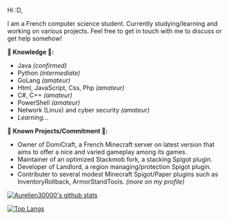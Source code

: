 Hi :D,

I am a French computer science student. Currently studying/learning and working on various projects.
Feel free to get in touch with me to discuss or get help somehow!

**__🌱 Knowledge 🌱:__**
- Java _(confirmed)_
- Python _(intermediate)_
- GoLang _(amateur)_
- Html, JavaScript, Css, Php _(amateur)_
- C#, C++ _(amateur)_
- PowerShell _(amateur)_
- Network (Linux) and cyber security _(amateur)_
- _Learning..._

**__🔭 Known Projects/Commitment 🔭:__**
- Owner of DomiCraft, a French Minecraft server on latest version that aims to offer a nice and varied gameplay among its games.
- Maintainer of an optimized Stackmob fork, a stacking Spigot plugin.
- Developer of Landlord, a region managing/protection Spigot plugin.
- Contributer to several modest Minecraft Spigot/Paper plugins such as InventoryRollback, ArmorStandTools. _(more on my profile)_


[![Aurelien30000's github stats](https://github-readme-stats-3sd0h9n7h-aurelien30000.vercel.app/api?username=Aurelien30000&count_private=true&show_icons=true&theme=tokyonight)](https://github.com/Aurelien30000/github-readme-stats)

[![Top Langs](https://github-readme-stats-3sd0h9n7h-aurelien30000.vercel.app/api/top-langs/?username=Aurelien30000&exclude_repo=github-readme-stats,deploy-code-server&count_private=true&show_icons=true&theme=tokyonight)](https://github.com/Aurelien30000/github-readme-stats)
<!--
**Aurelien30000/Aurelien30000** is a ✨ _special_ ✨ repository because its `README.md` (this file) appears on your GitHub profile.

Here are some ideas to get you started:

- 🔭 I’m currently working on ...
- 🌱 I’m currently learning ...
- 👯 I’m looking to collaborate on ...
- 🤔 I’m looking for help with ...
- 💬 Ask me about ...
- 📫 How to reach me: ...
- 😄 Pronouns: ...
- ⚡ Fun fact: ...
-->
